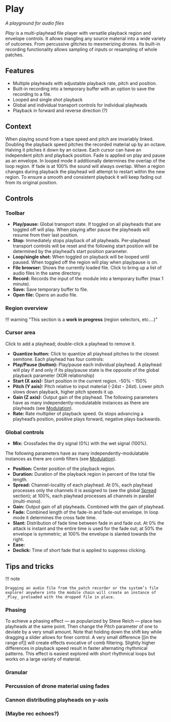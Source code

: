 # Play

_A playground for audio files_

_Play_ is a multi-playhead file player with versatile playback region and envelope controls. It allows mangling any source material into a wide variety of outcomes. From percussive glitches to mesmerizing drones. Its built-in recording functionality allows sampling of inputs or resampling of whole patches.

## Features

- Multiple playheads with adjustable playback rate, pitch and position.
- Built-in recording into a temporary buffer with an option to save the recording to a file.
- Looped and single shot playback
- Global and individual transport controls for individual playheads
- Playback in forward and reverse direction (?)

## Context

When playing sound from a tape speed and pitch are invariably linked. Doubling the playback speed pitches the recorded material up by an octave. Halving it pitches it down by an octave.
Each cursor can have an independent pitch and playback position. Fade is applied on play and pause as an envelope. In looped mode it additionally determines the overlap of the loop region. If fade is at 100% the sound will always overlap. When a region changes during playback the playhead will attempt to restart within the new region. To ensure a smooth and consistent playback it will keep fading out from its original position.

## Controls

### Toolbar

- **Play/pause:** Global transport state. If toggled on all playheads that are toggled off will play. When playing after pause the playheads will resume from their last position.
- **Stop:** Immediately stops playback of all playheads. Per-playhead transport controls will be reset and the following start position will be determined by the playhead’s start position parameter.
- **Loop/single shot:** When toggled on playback will be looped until paused. When toggled off the region will play when play/pause is on.
- **File browser:** Shows the currently loaded file. Click to bring up a list of audio files in the same directory.
- **Record:** Records the input of the module into a temporary buffer (max 1 minute).
- **Save:** Save temporary buffer to file.
- **Open file:** Opens an audio file.

### Region overview

!!! warning "This section is a **work in progress** (region selectors, etc….)"

### Cursor area
Click to add a playhead; double-click a playhead to remove it.

-	**Quantize button:** Click to quantize all playhead pitches to the closest semitone.
Each playhead has four controls:
- **Play/Pause (button):** Play/pause each individual playhead. A playhead will play if and only if its play/pause state is the opposite of the global playback parameter (XOR relationship)
- **Start (X axis):** Start position in the current region. -50% - 150%
- **Pitch (Y axis):** Pitch relative to input material (-24st - 24st). Lower pitch slows down playback, higher pitch speeds it up.
- **Gain (Z axis):** Output gain of the playhead.
The following parameters have as many independently-modulatable instances as there are playheads (see [Modulation](../atelier/modulation.md)).
- **Rate:** Rate multiplier of playback speed. 0x stops advancing a playhead’s position, positive plays forward, negative plays backwards.

### Global controls

- **Mix:** Crossfades the dry signal (0%) with the wet signal (100%).

The following parameters have as many independently-modulatable instances as there are comb filters (see [Modulation](../atelier/modulation.md)).

- **Position:** Center position of the playback region.
- **Duration:** Duration of the playback region in percent of the total file length.
- **Spread:** Channel-locality of each playhead. At 0%, each playhead processes only the channels it is assigned to (see the global [Spread](../atelier/multichannel.md#spread) section); at 100%, each playhead processes all channels in parallel (multi-mono).
- **Gain:** Output gain of all playheads. Combined with the gain of playhead.
- **Fade:** Combined length of the fade-in and fade-out envelope. In loop mode it determines the cross fade time.
- **Slant:** Distribution of fade time between fade in and fade out. At 0% the attack is instant and the entire time is used for the fade out; at 50% the envelope is symmetric; at 100% the envelope is slanted towards the right.
- **Ease:**
- **Declick:** Time of short fade that is applied to suppress clicking.

## Tips and tricks

!!! note

    Dragging an audio file from the patch recorder or the system’s file explorer anywhere into the module chain will create an instance of _Play_ preloaded with the dropped file in place.

### Phasing
To achieve a phasing effect — as popularized by Steve Reich — place two playheads at the same point. Then change the Pitch parameter of one to deviate by a very small amount. Note that holding down the shift key while dragging a slider allows for finer control. A very small difference [[in the range of]] will create effects evocative of comb filtering. Slightly higher differences in playback speed result in faster alternating rhythmical patterns. This effect is easiest explored with short rhythmical loops but works on a large variety of material.

### Granular
### Percussion of drone material using fades
### Cannon distributing playheads on y-axis
### (Maybe rec echoes?)
